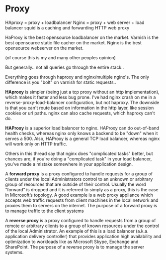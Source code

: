 # Proxy

HAproxy = proxy + loadbalancer
Nginx = proxy + web server + load balancer
squid is a caching and forwarding HTTP web proxy

HaProxy is the best opensource loadbalancer on the market.
Varnish is the best opensource static file cacher on the market.
Nginx is the best opensource webserver on the market.

(of course this is my and many other peoples opinion)

But generally.. not all queries go through the entire stack..

Everything goes through haproxy and nginx/multiple nginx's.
The only difference is you "bolt" on varnish for static requests..


__HAproxy__ is simpler (being just a tcp proxy without an http implementation), which makes it faster and less bug prone. I've had nginx crash on me in a reverse-proxy-load-balancer configuration, but not haproxy. The downside is that you can't route based on information in the http layer, like session cookies or url paths. nginx can also cache requests, which haproxy can't do.

__HAProxy__ is a superior load balancer to nginx. HAProxy can do out-of-band health checks, whereas nginx only knows a backend to be "down" when it serves a 500. Also, HAProxy is a general TCP load balancer, whereas nginx will work only on HTTP traffic.

 Others in this thread say that nginx does "complicated tasks" better, but chances are, if you're doing a "complicated task" in your load balancer, you've made a mistake somewhere in your application design.

A **forward proxy** is a proxy configured to handle requests for a group of clients under the local Administrators control to an unknown or arbitrary group of resources that are outside of their control. Usually the word “forward” is dropped and it is referred to simply as a proxy, this is the case in Microsoft’s topology. A good example is a web proxy appliance which accepts web traffic requests from client machines in the local network and proxies them to servers on the internet. The purpose of a forward proxy is to manage traffic to the client systems

A **reverse proxy** is a proxy configured to handle requests from a group of remote or arbitrary clients to a group of known resources under the control of the local Administrator. An example of this is a load balancer (a.k.a. application delivery controller) that provides application high availability and optimization to workloads like as Microsoft Skype, Exchange and SharePoint. The purpose of a reverse proxy is to manage the server systems.
